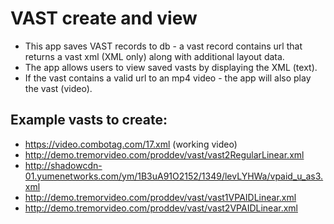 # VAST create and view

- This app saves VAST records to db - a vast record contains url that returns a vast xml (XML only) along with additional layout data.
- The app allows users to view saved vasts by displaying the XML (text).   
- If the vast contains a valid url to an mp4 video - the app will also play the vast (video).

## Example vasts to create:

- https://video.combotag.com/17.xml (working video)
- http://demo.tremorvideo.com/proddev/vast/vast2RegularLinear.xml
- http://shadowcdn-01.yumenetworks.com/ym/1B3uA91O2152/1349/levLYHWa/vpaid_u_as3.xml
- http://demo.tremorvideo.com/proddev/vast/vast1VPAIDLinear.xml
- http://demo.tremorvideo.com/proddev/vast/vast2VPAIDLinear.xml